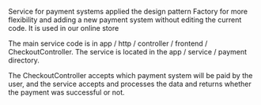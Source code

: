 <p>Service for payment systems applied the design pattern Factory for more flexibility and adding 
a new payment system without editing the current code. It is used in our online store</p>
<p>The main service code is  in app / http / controller / frontend / CheckoutController. The service  is located in the app / service / payment directory. </p>
<p>The CheckoutController accepts which payment system will be paid by the user, and the service  accepts and processes the data and returns whether the payment was successful or not.</p>